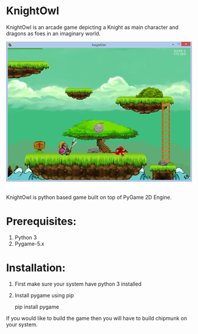 # KnightOwl

KnightOwl is an arcade game depicting a Knight as main character and dragons as foes in an imaginary world.

![Screenshot](GameScreen.png "GamePlay")

KnightOwl is python based game built on top of PyGame 2D Engine.

# Prerequisites:
1. Python 3
2. Pygame-5.x

# Installation:
1. First make sure your system have python 3 installed
2. Install pygame using pip
   
   pip install pygame
   

If you would like to build the game then you will have to build chipmunk on your system.
